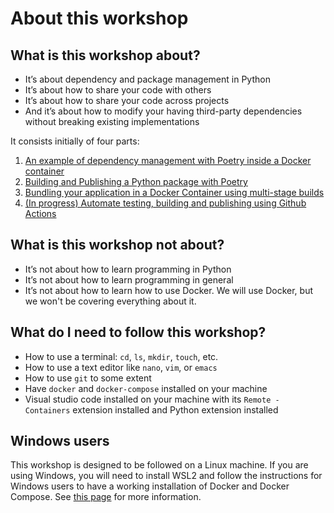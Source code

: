 # About this workshop

## What is this workshop about?

- It’s about dependency and package management in Python
- It’s about how to share your code with others
- It’s about how to share your code across projects
- And it’s about how to modify your having third-party dependencies without breaking existing implementations

It consists initially of four parts:

1. [An example of dependency management with Poetry inside a Docker container](part-1.md)
2. [Building and Publishing a Python package with Poetry](part-2.md)
3. [Bundling your application in a Docker Container using multi-stage builds](part-3.md)
4. [(In progress) Automate testing, building and publishing using Github Actions](part-4.md)

## What is this workshop not about?

- It’s not about how to learn programming in Python
- It’s not about how to learn programming in general
- It’s not about how to learn how to use Docker. We will use Docker, but we won't be covering everything about it.

## What do I need to follow this workshop?

- How to use a terminal: `cd`, `ls`, `mkdir`, `touch`, etc.
- How to use a text editor like `nano`, `vim`, or `emacs`
- How to use `git` to some extent
- Have `docker` and `docker-compose` installed on your machine
- Visual studio code installed on your machine with its `Remote - Containers` extension installed and Python extension installed

## Windows users

This workshop is designed to be followed on a Linux machine. If you are using Windows, you will need to install WSL2 and follow the instructions for Windows users to have a working installation of Docker and Docker Compose. See [this page](https://docs.docker.com/desktop/windows/wsl/) for more information.